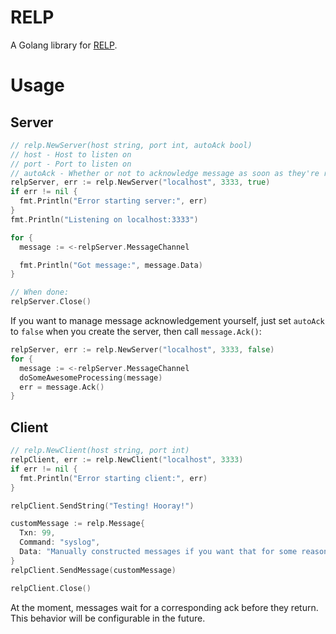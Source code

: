 RELP
====

A Golang library for [RELP](http://www.rsyslog.com/doc/relp.html).


Usage
=====

Server
------

```go
// relp.NewServer(host string, port int, autoAck bool)
// host - Host to listen on 
// port - Port to listen on
// autoAck - Whether or not to acknowledge message as soon as they're recieved
relpServer, err := relp.NewServer("localhost", 3333, true)
if err != nil {
  fmt.Println("Error starting server:", err)
}
fmt.Println("Listening on localhost:3333")

for {
  message := <-relpServer.MessageChannel

  fmt.Println("Got message:", message.Data)
}

// When done:
relpServer.Close()
```

If you want to manage message acknowledgement yourself, just set `autoAck` to
`false` when you create the server, then call `message.Ack()`:

```go
relpServer, err := relp.NewServer("localhost", 3333, false)
for {
  message := <-relpServer.MessageChannel
  doSomeAwesomeProcessing(message)
  err = message.Ack()
}
```

Client
------

```go
// relp.NewClient(host string, port int)
relpClient, err := relp.NewClient("localhost", 3333)
if err != nil {
  fmt.Println("Error starting client:", err)
}

relpClient.SendString("Testing! Hooray!")

customMessage := relp.Message{
  Txn: 99,
  Command: "syslog",
  Data: "Manually constructed messages if you want that for some reason!",
}
relpClient.SendMessage(customMessage)

relpClient.Close()
```

At the moment, messages wait for a corresponding ack before they return. This
behavior will be configurable in the future.
